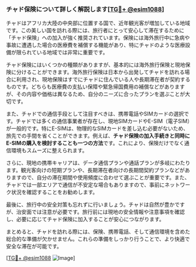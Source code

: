 ### チャド保険について詳しく解説します[[TG💪+ @esim1088](https://t.me/s/esim1088)]

チャドはアフリカ大陸の中央部に位置する国で、近年観光客が増加している地域です。この美しい国を訪れる際には、旅行者にとって安心して滞在するために「チャド保険」への加入が強く推奨されています。保険には海外旅行中に急病や事故に遭遇した場合の医療費を補償する機能があり、特にチャドのような医療設備が限られている地域では非常に重要です。

チャド保険にはいくつかの種類がありますが、基本的には海外旅行保険と現地保険に分けることができます。海外旅行保険は日本から出発してチャドを訪れる場合に利用され、現地保険はすでにチャドに住んでいる人や長期滞在者が契約するものです。どちらも医療費の支払い保障や緊急帰国費用の補償などがありますが、その内容や価格は異なるため、自分のニーズに合ったプランを選ぶことが大切です。

また、チャドでの通信手段として注目すべきは、携帯電話やSIMカードの選択です。チャドでは多くの通信事業者が存在し、現地SIMカードやE-SIM（電子SIM）が一般的です。特にE-SIMは、物理的なSIMカードを差し込む必要がないため、旅先での手間を省くことができます。例えば、**チャド保険の加入手続きと同時にE-SIMの購入を検討することも一つの方法**です。これにより、保険だけでなく通信環境もスムーズに整えられます。

さらに、現地の携帯キャリアは、データ通信プランや通話プランが多岐にわたります。観光客向けの短期プランや、長期滞在者向けの長期間契約プランなどがありますので、自分の滞在期間や使用頻度に合わせて選ぶことが重要です。また、チャドでは一部エリアで通信が不安定な場合もありますので、事前にネットワーク状況を確認することをお勧めします。

最後に、旅行中の安全対策も忘れずに行いましょう。チャドは自然が豊かですが、治安面では注意が必要です。旅行前には現地の安全情報や注意事項を確認し、必要に応じてチャド保険に加入することが安心につながります。

まとめると、チャドを訪れる際には、保険、携帯電話、そして通信環境を含めた総合的な準備が欠かせません。これらの準備をしっかり行うことで、より快適で安全な滞在が可能です。

[[TG💪+ @esim1088](https://t.me/s/esim1088) ![Image](https://i.postimg.cc/Y0z9fWf4/image.png)]